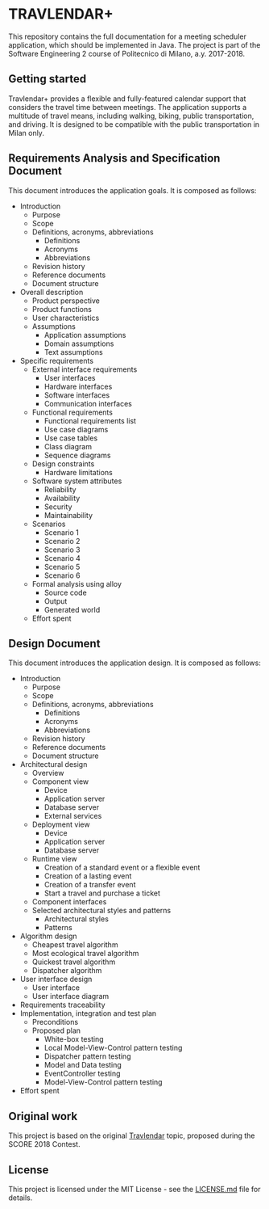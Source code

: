 
# TRAVLENDAR+

This repository contains the full documentation for a meeting scheduler application, which should be implemented in Java. The project is part of the Software Engineering 2 course of Politecnico di Milano, a.y. 2017-2018.

## Getting started

Travlendar+ provides a flexible and fully-featured calendar support that considers the travel time between meetings. The application supports a multitude of travel means, including walking, biking, public transportation, and driving. It is designed to be compatible with the public transportation in Milan only.

## Requirements Analysis and Specification Document

This document introduces the application goals. It is composed as follows:
- Introduction
  * Purpose
  * Scope
  * Definitions, acronyms, abbreviations
    + Definitions
    + Acronyms
    + Abbreviations
  * Revision history
  * Reference documents
  * Document structure
- Overall description
  * Product perspective
  * Product functions
  * User characteristics
  * Assumptions
    + Application assumptions
    + Domain assumptions
    + Text assumptions
- Specific requirements
  * External interface requirements
    + User interfaces
    + Hardware interfaces
    + Software interfaces
    + Communication interfaces
  * Functional requirements
    + Functional requirements list
    + Use case diagrams
    + Use case tables
    + Class diagram
    + Sequence diagrams
  * Design constraints
    + Hardware limitations
  * Software system attributes
    + Reliability
    + Availability
    + Security
    + Maintainability
  * Scenarios
    + Scenario 1
    + Scenario 2
    + Scenario 3
    + Scenario 4
    + Scenario 5
    + Scenario 6
  * Formal analysis using alloy
    + Source code
    + Output
    + Generated world
  * Effort spent

## Design Document

This document introduces the application design. It is composed as follows:
- Introduction
  * Purpose
  * Scope
  * Definitions, acronyms, abbreviations
    + Definitions
    + Acronyms
    + Abbreviations
  * Revision history
  * Reference documents
  * Document structure
- Architectural design
  * Overview
  * Component view
    + Device
    + Application server
    + Database server
    + External services
  * Deployment view
    + Device
    + Application server
    + Database server
  * Runtime view
    + Creation of a standard event or a flexible event
    + Creation of a lasting event
    + Creation of a transfer event
    + Start a travel and purchase a ticket
  * Component interfaces
  * Selected architectural styles and patterns
    + Architectural styles
    + Patterns
- Algorithm design
  * Cheapest travel algorithm
  * Most ecological travel algorithm
  * Quickest travel algorithm
  * Dispatcher algorithm
- User interface design
  * User interface
  * User interface diagram
- Requirements traceability
- Implementation, integration and test plan
  * Preconditions
  * Proposed plan
    + White-box testing
    + Local Model-View-Control pattern testing
    + Dispatcher pattern testing
    + Model and Data testing
    + EventController testing
    + Model-View-Control pattern testing
- Effort spent

## Original work

This project is based on the original [Travlendar](http://score-contest.org/2018/projects/travlendar.php) topic, proposed during the SCORE 2018 Contest.

## License

This project is licensed under the MIT License - see the [LICENSE.md](LICENSE.md) file for details.
